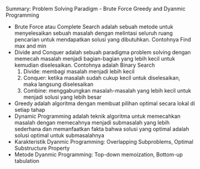 Summary: Problem Solving Paradigm - Brute Force Greedy and Dyanmic Programming

- Brute Force atau Complete Search adalah sebuah metode untuk menyelesaikan sebuah masalah dengan melintasi seluruh ruang pencarian untuk mendapatkan solusi yang dibutuhkan. Contohnya Find max and min
- Divide and Conquer adalah sebuah paradigma problem solving dengan memecah masalah menjadi bagian-bagian yang lebih kecil untuk kemudian diselesaikan. Contohnya adalah Binary Search
    1. Divide: membagi masalah menjadi lebih kecil
    2. Conquer: ketika masalah sudah cukup kecil untuk diselesaikan, maka langsung diselesaikan
    3. Combine: menggabungkan masalah-masalah yang lebih kecil untuk menjadi solusi yang lebih besar
- Greedy adalah algoritma dengan membuat pilihan optimal secara lokal di setiap tahap
- Dynamic Programming adalah teknik algoritma untuk memecahkan masalah dengan memecahnya menjadi submasalah yang lebih sederhana dan memanfaatkan fakta bahwa solusi yang optimal adalah solusi optimal untuk submasalahnya
- Karakteristik Dyanmic Programming: Overlapping Subproblems, Optimal Substructure Property
- Metode Dyanmic Programming: Top-down memoization, Bottom-up tabulation